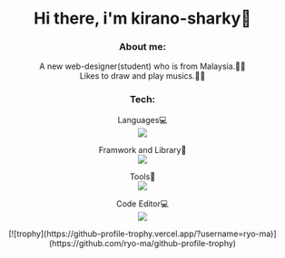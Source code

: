 <h1 align="center">Hi there, i'm kirano-sharky🦈</h1>
<h3 align='center'>About me:</h3>
<p align='center'>A new web-designer(student) who is from Malaysia.👨‍💻<br/>Likes to draw and play musics.🎨🎵</p>



<h3 align="center">Tech:</h3>
<p align='center'>
  Languages💻
  <br/>
  <a href="https://skillicons.dev">
    <img src="https://skillicons.dev/icons?i=html,css,js,ts,python" />
  </a>
</p>
<p align='center'>
  Framwork and Library📂
  <br/>
  <a href="https://skillicons.dev">
    <img src="https://skillicons.dev/icons?i=react,tailwind,vite,vue,nextjs" />
  </a>
</p>
<p align='center'>
  Tools🔧
  <br/>
  <a href="https://skillicons.dev">
    <img src="https://skillicons.dev/icons?i=git,nodejs" />
  </a>
</p>
<p align='center'>
  Code Editor💻
  <br/>
  <a href="https://skillicons.dev">
    <img src="https://skillicons.dev/icons?i=vscode" />
  </a>
</p>


<div align='center'>
  [![trophy](https://github-profile-trophy.vercel.app/?username=ryo-ma)](https://github.com/ryo-ma/github-profile-trophy)
</div>
